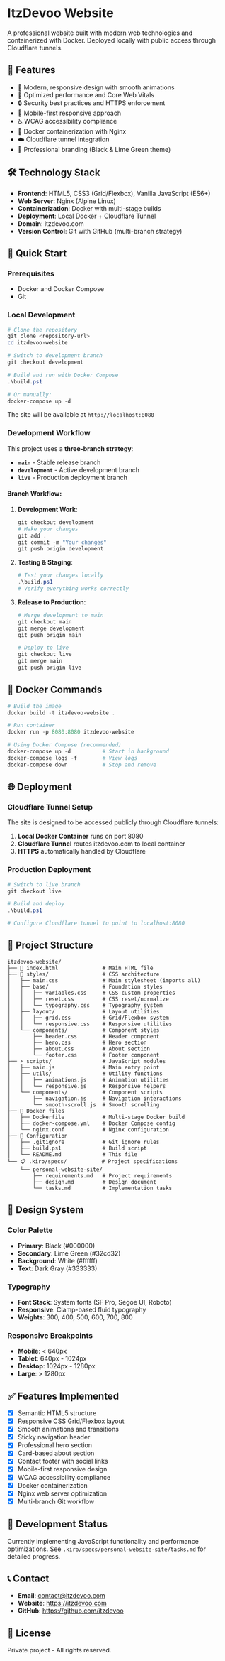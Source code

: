 # ItzDevoo Website

A professional website built with modern web technologies and containerized with Docker. Deployed locally with public access through Cloudflare tunnels.

## 🌟 Features

- 🎨 Modern, responsive design with smooth animations
- 🚀 Optimized performance and Core Web Vitals
- 🔒 Security best practices and HTTPS enforcement
- 📱 Mobile-first responsive approach
- ♿ WCAG accessibility compliance
- 🐳 Docker containerization with Nginx
- ☁️ Cloudflare tunnel integration
- 🎯 Professional branding (Black & Lime Green theme)

## 🛠 Technology Stack

- **Frontend**: HTML5, CSS3 (Grid/Flexbox), Vanilla JavaScript (ES6+)
- **Web Server**: Nginx (Alpine Linux)
- **Containerization**: Docker with multi-stage builds
- **Deployment**: Local Docker + Cloudflare Tunnel
- **Domain**: itzdevoo.com
- **Version Control**: Git with GitHub (multi-branch strategy)

## 🚀 Quick Start

### Prerequisites
- Docker and Docker Compose
- Git

### Local Development

```powershell
# Clone the repository
git clone <repository-url>
cd itzdevoo-website

# Switch to development branch
git checkout development

# Build and run with Docker Compose
.\build.ps1

# Or manually:
docker-compose up -d
```

The site will be available at `http://localhost:8080`

### Development Workflow

This project uses a **three-branch strategy**:

- **`main`** - Stable release branch
- **`development`** - Active development branch
- **`live`** - Production deployment branch

#### Branch Workflow:

1. **Development Work**:
   ```powershell
   git checkout development
   # Make your changes
   git add .
   git commit -m "Your changes"
   git push origin development
   ```

2. **Testing & Staging**:
   ```powershell
   # Test your changes locally
   .\build.ps1
   # Verify everything works correctly
   ```

3. **Release to Production**:
   ```powershell
   # Merge development to main
   git checkout main
   git merge development
   git push origin main
   
   # Deploy to live
   git checkout live
   git merge main
   git push origin live
   ```

## 🐳 Docker Commands

```powershell
# Build the image
docker build -t itzdevoo-website .

# Run container
docker run -p 8080:8080 itzdevoo-website

# Using Docker Compose (recommended)
docker-compose up -d          # Start in background
docker-compose logs -f        # View logs
docker-compose down           # Stop and remove
```

## 🌐 Deployment

### Cloudflare Tunnel Setup

The site is designed to be accessed publicly through Cloudflare tunnels:

1. **Local Docker Container** runs on port 8080
2. **Cloudflare Tunnel** routes itzdevoo.com to local container
3. **HTTPS** automatically handled by Cloudflare

### Production Deployment

```powershell
# Switch to live branch
git checkout live

# Build and deploy
.\build.ps1

# Configure Cloudflare tunnel to point to localhost:8080
```

## 📁 Project Structure

```
itzdevoo-website/
├── 📄 index.html              # Main HTML file
├── 🎨 styles/                 # CSS architecture
│   ├── main.css              # Main stylesheet (imports all)
│   ├── base/                 # Foundation styles
│   │   ├── variables.css     # CSS custom properties
│   │   ├── reset.css         # CSS reset/normalize
│   │   └── typography.css    # Typography system
│   ├── layout/               # Layout utilities
│   │   ├── grid.css          # Grid/Flexbox system
│   │   └── responsive.css    # Responsive utilities
│   └── components/           # Component styles
│       ├── header.css        # Header component
│       ├── hero.css          # Hero section
│       ├── about.css         # About section
│       └── footer.css        # Footer component
├── ⚡ scripts/                # JavaScript modules
│   ├── main.js               # Main entry point
│   ├── utils/                # Utility functions
│   │   ├── animations.js     # Animation utilities
│   │   └── responsive.js     # Responsive helpers
│   └── components/           # Component scripts
│       ├── navigation.js     # Navigation interactions
│       └── smooth-scroll.js  # Smooth scrolling
├── 🐳 Docker files
│   ├── Dockerfile            # Multi-stage Docker build
│   ├── docker-compose.yml    # Docker Compose config
│   └── nginx.conf            # Nginx configuration
├── 🔧 Configuration
│   ├── .gitignore            # Git ignore rules
│   ├── build.ps1             # Build script
│   └── README.md             # This file
└── 📋 .kiro/specs/           # Project specifications
    └── personal-website-site/
        ├── requirements.md   # Project requirements
        ├── design.md         # Design document
        └── tasks.md          # Implementation tasks
```

## 🎨 Design System

### Color Palette
- **Primary**: Black (#000000)
- **Secondary**: Lime Green (#32cd32)
- **Background**: White (#ffffff)
- **Text**: Dark Gray (#333333)

### Typography
- **Font Stack**: System fonts (SF Pro, Segoe UI, Roboto)
- **Responsive**: Clamp-based fluid typography
- **Weights**: 300, 400, 500, 600, 700, 800

### Responsive Breakpoints
- **Mobile**: < 640px
- **Tablet**: 640px - 1024px
- **Desktop**: 1024px - 1280px
- **Large**: > 1280px

## ✅ Features Implemented

- [x] Semantic HTML5 structure
- [x] Responsive CSS Grid/Flexbox layout
- [x] Smooth animations and transitions
- [x] Sticky navigation header
- [x] Professional hero section
- [x] Card-based about section
- [x] Contact footer with social links
- [x] Mobile-first responsive design
- [x] WCAG accessibility compliance
- [x] Docker containerization
- [x] Nginx web server optimization
- [x] Multi-branch Git workflow

## 🔄 Development Status

Currently implementing JavaScript functionality and performance optimizations. See `.kiro/specs/personal-website-site/tasks.md` for detailed progress.

## 📞 Contact

- **Email**: contact@itzdevoo.com
- **Website**: https://itzdevoo.com
- **GitHub**: https://github.com/itzdevoo

## 📄 License

Private project - All rights reserved.